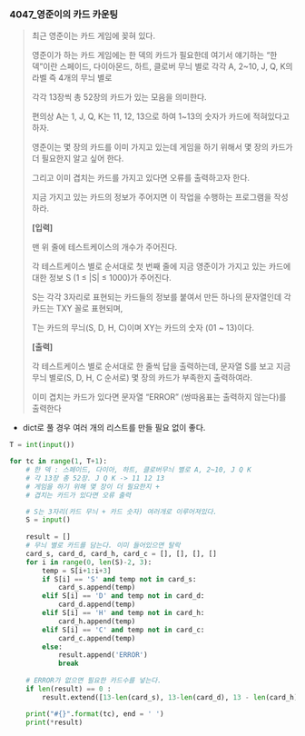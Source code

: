 ### 4047_영준이의 카드 카운팅

> 최근 영준이는 카드 게임에 꽂혀 있다.
>
> 영준이가 하는 카드 게임에는 한 덱의 카드가 필요한데 여기서 얘기하는 “한 덱”이란 스페이드, 다이아몬드, 하트, 클로버 무늬 별로 각각 A, 2~10, J, Q, K의 라벨 즉 4개의 무늬 별로
>
> 각각 13장씩 총 52장의 카드가 있는 모음을 의미한다.
>
> 편의상 A는 1, J, Q, K는 11, 12, 13으로 하여 1~13의 숫자가 카드에 적혀있다고 하자.
>
> 영준이는 몇 장의 카드를 이미 가지고 있는데 게임을 하기 위해서 몇 장의 카드가 더 필요한지 알고 싶어 한다.
>
> 그리고 이미 겹치는 카드를 가지고 있다면 오류를 출력하고자 한다.
>
> 지금 가지고 있는 카드의 정보가 주어지면 이 작업을 수행하는 프로그램을 작성하라.
>
> 
> **[입력]**
>
> 맨 위 줄에 테스트케이스의 개수가 주어진다.
>
> 각 테스트케이스 별로 순서대로 첫 번째 줄에 지금 영준이가 가지고 있는 카드에 대한 정보 S (1 ≤ |S| ≤ 1000)가 주어진다.
>
> S는 각각 3자리로 표현되는 카드들의 정보를 붙여서 만든 하나의 문자열인데 각 카드는 TXY 꼴로 표현되며,
>
> T는 카드의 무늬(S, D, H, C)이며 XY는 카드의 숫자 (01 ~ 13)이다.
>
> **[출력]**
>
> 각 테스트케이스 별로 순서대로 한 줄씩 답을 출력하는데, 문자열 S를 보고 지금 무늬 별로(S, D, H, C 순서로) 몇 장의 카드가 부족한지 출력하여라.
>
> 이미 겹치는 카드가 있다면 문자열 “ERROR” (쌍따옴표는 출력하지 않는다)를 출력한다



- dict로 풀 경우 여러 개의 리스트를 만들 필요 없이 좋다.

```python
T = int(input())

for tc in range(1, T+1):
    # 한 덱 : 스페이드, 다이아, 하트, 클로버무늬 별로 A, 2~10, J Q K
    # 각 13장 총 52장. J Q K -> 11 12 13
    # 게임을 하기 위해 몇 장이 더 필요한지 +
    # 겹치는 카드가 있다면 오류 출력

    # S는 3자리(카드 무늬 + 카드 숫자) 여러개로 이루어져있다.
    S = input()
    
    result = []
	# 무늬 별로 카드를 담는다. 이미 들어있으면 탈락
    card_s, card_d, card_h, card_c = [], [], [], []
    for i in range(0, len(S)-2, 3):
        temp = S[i+1:i+3]
        if S[i] == 'S' and temp not in card_s:
            card_s.append(temp)
        elif S[i] == 'D' and temp not in card_d:
            card_d.append(temp)
        elif S[i] == 'H' and temp not in card_h:
            card_h.append(temp)
        elif S[i] == 'C' and temp not in card_c:
            card_c.append(temp)
        else:
            result.append('ERROR')
            break
	
    # ERROR가 없으면 필요한 카드수를 넣는다.
    if len(result) == 0 :
        result.extend([13-len(card_s), 13-len(card_d), 13 - len(card_h), 13-len(card_c)])

    print("#{}".format(tc), end = ' ')
    print(*result)
```

